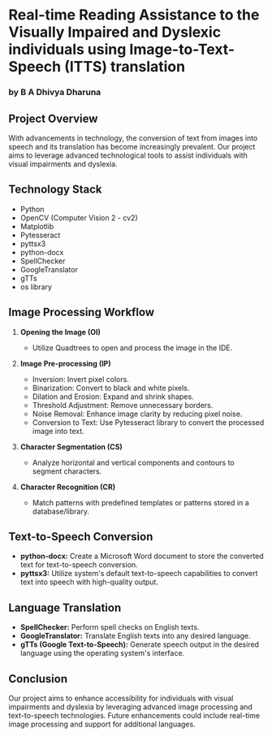 # Real-time Reading Assistance to the Visually Impaired and Dyslexic individuals using Image-to-Text-Speech (ITTS) translation
### by B A Dhivya Dharuna

## Project Overview

With advancements in technology, the conversion of text from images into speech and its translation has become increasingly prevalent. Our project aims to leverage advanced technological tools to assist individuals with visual impairments and dyslexia.

## Technology Stack

- Python
- OpenCV (Computer Vision 2 - cv2)
- Matplotlib
- Pytesseract
- pyttsx3
- python-docx
- SpellChecker
- GoogleTranslator
- gTTs
- os library

## Image Processing Workflow

1. **Opening the Image (OI)**
   - Utilize Quadtrees to open and process the image in the IDE.

2. **Image Pre-processing (IP)**
   - Inversion: Invert pixel colors.
   - Binarization: Convert to black and white pixels.
   - Dilation and Erosion: Expand and shrink shapes.
   - Threshold Adjustment: Remove unnecessary borders.
   - Noise Removal: Enhance image clarity by reducing pixel noise.
   - Conversion to Text: Use Pytesseract library to convert the processed image into text.

3. **Character Segmentation (CS)**
   - Analyze horizontal and vertical components and contours to segment characters.

4. **Character Recognition (CR)**
   - Match patterns with predefined templates or patterns stored in a database/library.

## Text-to-Speech Conversion

- **python-docx:** Create a Microsoft Word document to store the converted text for text-to-speech conversion.
- **pyttsx3:** Utilize system's default text-to-speech capabilities to convert text into speech with high-quality output.

## Language Translation

- **SpellChecker:** Perform spell checks on English texts.
- **GoogleTranslator:** Translate English texts into any desired language.
- **gTTs (Google Text-to-Speech):** Generate speech output in the desired language using the operating system's interface.

## Conclusion

Our project aims to enhance accessibility for individuals with visual impairments and dyslexia by leveraging advanced image processing and text-to-speech technologies. Future enhancements could include real-time image processing and support for additional languages.
